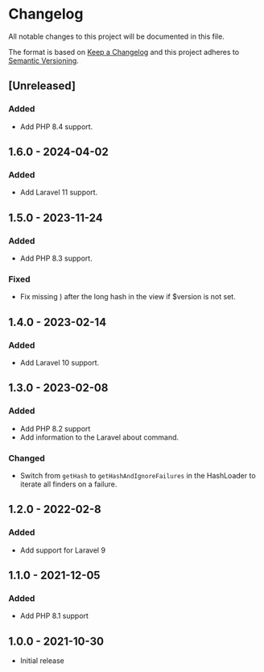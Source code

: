 # Changelog
All notable changes to this project will be documented in this file.

The format is based on [Keep a Changelog](http://keepachangelog.com/en/1.0.0/)
and this project adheres to [Semantic Versioning](http://semver.org/spec/v2.0.0.html).


## [Unreleased]


### Added
- Add PHP 8.4 support.

## 1.6.0 - 2024-04-02

### Added
- Add Laravel 11 support.


## 1.5.0 - 2023-11-24

### Added
- Add PHP 8.3 support.

### Fixed
- Fix missing ) after the long hash in the view if $version is not set.

## 1.4.0 - 2023-02-14

### Added
- Add Laravel 10 support.

## 1.3.0 - 2023-02-08

### Added
- Add PHP 8.2 support
- Add information to the Laravel about command.

### Changed
- Switch from `getHash` to `getHashAndIgnoreFailures` in the HashLoader to iterate all finders on a failure.

## 1.2.0 - 2022-02-8
### Added
- Add support for Laravel 9

## 1.1.0 - 2021-12-05
### Added
- Add PHP 8.1 support

## 1.0.0 - 2021-10-30
- Initial release
